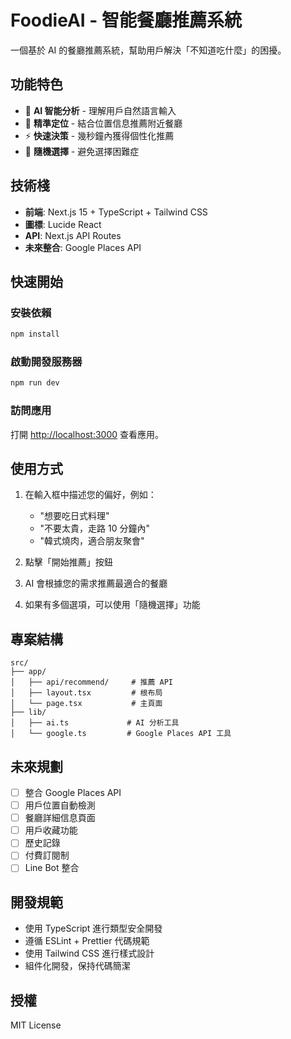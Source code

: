 # FoodieAI - 智能餐廳推薦系統

一個基於 AI 的餐廳推薦系統，幫助用戶解決「不知道吃什麼」的困擾。

## 功能特色

- 🤖 **AI 智能分析** - 理解用戶自然語言輸入
- 📍 **精準定位** - 結合位置信息推薦附近餐廳
- ⚡ **快速決策** - 幾秒鐘內獲得個性化推薦
- 🎲 **隨機選擇** - 避免選擇困難症

## 技術棧

- **前端**: Next.js 15 + TypeScript + Tailwind CSS
- **圖標**: Lucide React
- **API**: Next.js API Routes
- **未來整合**: Google Places API

## 快速開始

### 安裝依賴

```bash
npm install
```

### 啟動開發服務器

```bash
npm run dev
```

### 訪問應用

打開 [http://localhost:3000](http://localhost:3000) 查看應用。

## 使用方式

1. 在輸入框中描述您的偏好，例如：

   - "想要吃日式料理"
   - "不要太貴，走路 10 分鐘內"
   - "韓式燒肉，適合朋友聚會"

2. 點擊「開始推薦」按鈕

3. AI 會根據您的需求推薦最適合的餐廳

4. 如果有多個選項，可以使用「隨機選擇」功能

## 專案結構

```
src/
├── app/
│   ├── api/recommend/     # 推薦 API
│   ├── layout.tsx         # 根布局
│   └── page.tsx           # 主頁面
├── lib/
│   ├── ai.ts             # AI 分析工具
│   └── google.ts         # Google Places API 工具
```

## 未來規劃

- [ ] 整合 Google Places API
- [ ] 用戶位置自動檢測
- [ ] 餐廳詳細信息頁面
- [ ] 用戶收藏功能
- [ ] 歷史記錄
- [ ] 付費訂閱制
- [ ] Line Bot 整合

## 開發規範

- 使用 TypeScript 進行類型安全開發
- 遵循 ESLint + Prettier 代碼規範
- 使用 Tailwind CSS 進行樣式設計
- 組件化開發，保持代碼簡潔

## 授權

MIT License
